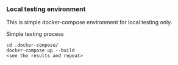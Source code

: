 ### Local testing environment

This is simple docker-compose environment for local testing only.

Simple testing process

```
cd .docker-compose/
docker-compose up --build
<see the results and repeat>
 ```
